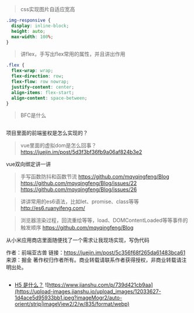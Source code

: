 

> css实现图片自适应宽高
```css
.img-responsive {
  display: inline-block;
  height: auto;
  max-width: 100%;
}
```

> 讲flex，手写出flex常用的属性，并且讲出作用

```css
.flex {
  flex-wrap: wrap;
  flex-direction: row;
  flex-flow: row nowrap;
  justify-content: center;
  align-items: flex-start;
  align-content: space-between;
}
```
> BFC是什么

```

```
项目里面的前端鉴权是怎么实现的？
> vue里面的虚拟dom是怎么回事？
https://juejin.im/post/5d3f3bf36fb9a06af824b3e2


vue双向绑定讲一讲
> 手写函数防抖和函数节流
https://github.com/mqyqingfeng/Blog
https://github.com/mqyqingfeng/Blog/issues/22
https://github.com/mqyqingfeng/Blog/issues/26

> 讲讲常用的es6语法，比如let、promise、class等等
http://es6.ruanyifeng.com/


> 浏览器渲染过程，回流重绘等等，load、DOMContentLoaded等等事件的触发顺序
https://github.com/mqyqingfeng/Blog


从小米应用商店里面随便找了一个需求让我现场实现，写伪代码

作者：前端亚古兽
链接：https://juejin.im/post/5c356f68f265da61483bca61
来源：掘金
著作权归作者所有。商业转载请联系作者获得授权，非商业转载请注明出处。

> 

```
```

- [H5 是什么？](https://www.zhihu.com/question/30363342/answer/49975308)
![https://www.jianshu.com/p/739d421cb9aa](https://upload-images.jianshu.io/upload_images/12033627-1d4ace5d95933bb1.jpeg?imageMogr2/auto-orient/strip|imageView2/2/w/835/format/webp)